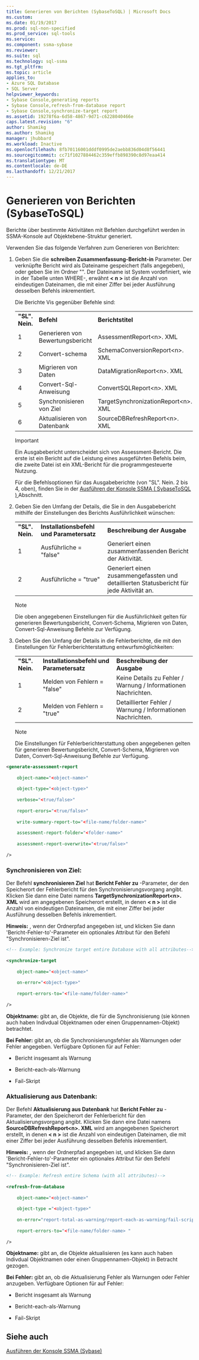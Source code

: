 ```yaml
---
title: Generieren von Berichten (SybaseToSQL) | Microsoft Docs
ms.custom: 
ms.date: 01/19/2017
ms.prod: sql-non-specified
ms.prod_service: sql-tools
ms.service: 
ms.component: ssma-sybase
ms.reviewer: 
ms.suite: sql
ms.technology: sql-ssma
ms.tgt_pltfrm: 
ms.topic: article
applies_to:
- Azure SQL Database
- SQL Server
helpviewer_keywords:
- Sybase Console,generating reports
- Sybase Console,refresh-from-database report
- Sybase Console,synchronize-target report
ms.assetid: 19278f6a-6d58-4867-9d71-c6228040466e
caps.latest.revision: "6"
author: Shamikg
ms.author: Shamikg
manager: jhubbard
ms.workload: Inactive
ms.openlocfilehash: 8fb70116001dddf0995de2aebb836d04d8f56441
ms.sourcegitcommit: cc71f1027884462c359effb898390c8d97eaa414
ms.translationtype: MT
ms.contentlocale: de-DE
ms.lasthandoff: 12/21/2017
---
```

# <a name="generating-reports-sybasetosql"></a>Generieren von Berichten (SybaseToSQL)
Berichte über bestimmte Aktivitäten mit Befehlen durchgeführt werden in SSMA-Konsole auf Objektebene-Struktur generiert.  
  
Verwenden Sie das folgende Verfahren zum Generieren von Berichten:  
  
1.  Geben Sie die **schreiben Zusammenfassung-Bericht-in** Parameter. Der verknüpfte Bericht wird als Dateiname gespeichert (falls angegeben), oder geben Sie im Ordner "". Der Dateiname ist System vordefiniert, wie in der Tabelle unten WHERE-, erwähnt  **&lt; n &gt;**  ist die Anzahl von eindeutigen Dateinamen, die mit einer Ziffer bei jeder Ausführung desselben Befehls inkrementiert.  
  
    Die Berichte Vis gegenüber Befehle sind:  
  
    ||||  
    |-|-|-|  
    |**"SL". Nein.**|**Befehl**|**Berichtstitel**|  
    |1|Generieren von Bewertungsbericht|AssessmentReport&lt;n&gt;. XML|  
    |2|Convert-schema|SchemaConversionReport&lt;n&gt;. XML|  
    |3|Migrieren von Daten|DataMigrationReport&lt;n&gt;. XML|  
    |4|Convert-Sql-Anweisung|ConvertSQLReport&lt;n&gt;. XML|  
    |5|Synchronisieren von Ziel|TargetSynchronizationReport&lt;n&gt;. XML|  
    |6|Aktualisieren von Datenbank|SourceDBRefreshReport&lt;n&gt;. XML|  
  
    > [!IMPORTANT]  
    > Ein Ausgabebericht unterscheidet sich von Assessment-Bericht. Die erste ist ein Bericht auf die Leistung eines ausgeführten Befehls beim, die zweite Datei ist ein XML-Bericht für die programmgesteuerte Nutzung.  
  
    Für die Befehlsoptionen für das Ausgabeberichte (von "SL". Nein. 2 bis 4, oben), finden Sie in der [Ausführen der Konsole SSMA &#40; SybaseToSQL &#41; ](../../ssma/sybase/executing-the-ssma-console-sybasetosql.md) Abschnitt.  
  
2.  Geben Sie den Umfang der Details, die Sie in den Ausgabebericht mithilfe der Einstellungen des Berichts Ausführlichkeit wünschen:  
  
    ||||  
    |-|-|-|  
    |**"SL". Nein.**|**Installationsbefehl und Parametersatz**|**Beschreibung der Ausgabe**|  
    |1|Ausführliche = "false"|Generiert einen zusammenfassenden Bericht der Aktivität.|  
    |2|Ausführliche = "true"|Generiert einen zusammengefassten und detaillierten Statusbericht für jede Aktivität an.|  
  
    > [!NOTE]  
    > Die oben angegebenen Einstellungen für die Ausführlichkeit gelten für generieren Bewertungsbericht, Convert-Schema, Migrieren von Daten, Convert-Sql-Anweisung Befehle zur Verfügung.  
  
3.  Geben Sie den Umfang der Details in die Fehlerberichte, die mit den Einstellungen für Fehlerberichterstattung entwurfsmöglichkeiten:  
  
    ||||  
    |-|-|-|  
    |**"SL". Nein.**|**Installationsbefehl und Parametersatz**|**Beschreibung der Ausgabe**|  
    |1|Melden von Fehlern = "false"|Keine Details zu Fehler / Warnung / Informationen Nachrichten.|  
    |2|Melden von Fehlern = "true"|Detaillierter Fehler / Warnung / Informationen Nachrichten.|  
  
    > [!NOTE]  
    > Die Einstellungen für Fehlerberichterstattung oben angegebenen gelten für generieren Bewertungsbericht, Convert-Schema, Migrieren von Daten, Convert-Sql-Anweisung Befehle zur Verfügung.  
  
```xml  
<generate-assessment-report  
  
    object-name="<object-name>"  
  
    object-type="<object-type>"  
  
    verbose="<true/false>"  
  
    report-erors="<true/false>"  
  
    write-summary-report-to="<file-name/folder-name>"  
  
    assessment-report-folder="<folder-name>"  
  
    assessment-report-overwrite="<true/false>"  
  
/>  
```  
  
### <a name="synchronize-target"></a>Synchronisieren von Ziel:  
Der Befehl **synchronisieren Ziel** hat **Bericht Fehler zu** -Parameter, der den Speicherort der Fehlerbericht für den Synchronisierungsvorgang angibt. Klicken Sie dann eine Datei namens **TargetSynchronizationReport&lt;n&gt;. XML** wird am angegebenen Speicherort erstellt, in denen  **&lt; n &gt;**  ist die Anzahl von eindeutigen Dateinamen, die mit einer Ziffer bei jeder Ausführung desselben Befehls inkrementiert.  
  
**Hinweis:** , wenn der Ordnerpfad angegeben ist, und klicken Sie dann 'Bericht-Fehler-to'-Parameter ein optionales Attribut für den Befehl "Synchronisieren-Ziel ist".  
  
```xml  
<!-- Example: Synchronize target entire Database with all attributes-->  
  
<synchronize-target  
  
    object-name="<object-name>"  
  
    on-error="<object-type>"  
  
    report-errors-to="<file-name/folder-name>"  
  
/>  
```  
**Objektname:** gibt an, die Objekte, die für die Synchronisierung (sie können auch haben Indivdual Objektnamen oder einen Gruppennamen-Objekt) betrachtet.  
  
**Bei Fehler:** gibt an, ob die Synchronisierungsfehler als Warnungen oder Fehler angegeben. Verfügbare Optionen für auf Fehler:  
  
-   Bericht insgesamt als Warnung  
  
-   Bericht-each-als-Warnung  
  
-   Fail-Skript  
  
### <a name="refresh-from-database"></a>Aktualisierung aus Datenbank:  
Der Befehl **Aktualisierung aus Datenbank** hat **Bericht Fehler zu** -Parameter, der den Speicherort der Fehlerbericht für den Aktualisierungsvorgang angibt. Klicken Sie dann eine Datei namens **SourceDBRefreshReport&lt;n&gt;. XML** wird am angegebenen Speicherort erstellt, in denen  **&lt; n &gt;**  ist die Anzahl von eindeutigen Dateinamen, die mit einer Ziffer bei jeder Ausführung desselben Befehls inkrementiert.  
  
**Hinweis:** , wenn der Ordnerpfad angegeben ist, und klicken Sie dann 'Bericht-Fehler-to'-Parameter ein optionales Attribut für den Befehl "Synchronisieren-Ziel ist".  
  
```xml  
<!-- Example: Refresh entire Schema (with all attributes)-->  
  
<refresh-from-database  
  
    object-name="<object-name>"  
  
    object-type ="<object-type>"  
  
    on-error="report-total-as-warning/report-each-as-warning/fail-script"  
  
    report-errors-to="<file-name/folder-name> "  
  
/>  
```  
**Objektname:** gibt an, die Objekte aktualisieren (es kann auch haben Indivdual Objektnamen oder einen Gruppennamen-Objekt) in Betracht gezogen.  
  
**Bei Fehler:** gibt an, ob die Aktualisierung Fehler als Warnungen oder Fehler anzugeben. Verfügbare Optionen für auf Fehler:  
  
-   Bericht insgesamt als Warnung  
  
-   Bericht-each-als-Warnung  
  
-   Fail-Skript  
  
## <a name="see-also"></a>Siehe auch  
[Ausführen der Konsole SSMA (Sybase)](http://msdn.microsoft.com/en-us/ea8950b7-fabc-4aa4-89f8-9573a2617d70)  
  
